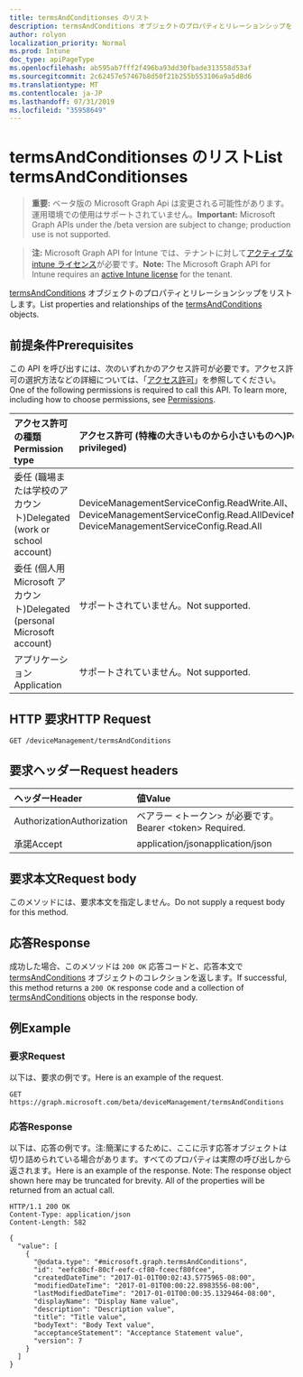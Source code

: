 ```yaml
---
title: termsAndConditionses のリスト
description: termsAndConditions オブジェクトのプロパティとリレーションシップをリストします。
author: rolyon
localization_priority: Normal
ms.prod: Intune
doc_type: apiPageType
ms.openlocfilehash: ab595ab7fff2f496ba93dd30fbade313558d53af
ms.sourcegitcommit: 2c62457e57467b8d50f21b255b553106a9a5d8d6
ms.translationtype: MT
ms.contentlocale: ja-JP
ms.lasthandoff: 07/31/2019
ms.locfileid: "35958649"
---
```

# <a name="list-termsandconditionses"></a><span data-ttu-id="4b7e8-103">termsAndConditionses のリスト</span><span class="sxs-lookup"><span data-stu-id="4b7e8-103">List termsAndConditionses</span></span>

> <span data-ttu-id="4b7e8-104">**重要:** ベータ版の Microsoft Graph Api は変更される可能性があります。運用環境での使用はサポートされていません。</span><span class="sxs-lookup"><span data-stu-id="4b7e8-104">**Important:** Microsoft Graph APIs under the /beta version are subject to change; production use is not supported.</span></span>

> <span data-ttu-id="4b7e8-105">**注:** Microsoft Graph API for Intune では、テナントに対して[アクティブな intune ライセンス](https://go.microsoft.com/fwlink/?linkid=839381)が必要です。</span><span class="sxs-lookup"><span data-stu-id="4b7e8-105">**Note:** The Microsoft Graph API for Intune requires an [active Intune license](https://go.microsoft.com/fwlink/?linkid=839381) for the tenant.</span></span>

<span data-ttu-id="4b7e8-106">[termsAndConditions](../resources/intune-companyterms-termsandconditions.md) オブジェクトのプロパティとリレーションシップをリストします。</span><span class="sxs-lookup"><span data-stu-id="4b7e8-106">List properties and relationships of the [termsAndConditions](../resources/intune-companyterms-termsandconditions.md) objects.</span></span>

## <a name="prerequisites"></a><span data-ttu-id="4b7e8-107">前提条件</span><span class="sxs-lookup"><span data-stu-id="4b7e8-107">Prerequisites</span></span>
<span data-ttu-id="4b7e8-p101">この API を呼び出すには、次のいずれかのアクセス許可が必要です。アクセス許可の選択方法などの詳細については、「[アクセス許可](/graph/permissions-reference)」を参照してください。</span><span class="sxs-lookup"><span data-stu-id="4b7e8-p101">One of the following permissions is required to call this API. To learn more, including how to choose permissions, see [Permissions](/graph/permissions-reference).</span></span>

|<span data-ttu-id="4b7e8-110">アクセス許可の種類</span><span class="sxs-lookup"><span data-stu-id="4b7e8-110">Permission type</span></span>|<span data-ttu-id="4b7e8-111">アクセス許可 (特権の大きいものから小さいものへ)</span><span class="sxs-lookup"><span data-stu-id="4b7e8-111">Permissions (from most to least privileged)</span></span>|
|:---|:---|
|<span data-ttu-id="4b7e8-112">委任 (職場または学校のアカウント)</span><span class="sxs-lookup"><span data-stu-id="4b7e8-112">Delegated (work or school account)</span></span>|<span data-ttu-id="4b7e8-113">DeviceManagementServiceConfig.ReadWrite.All、DeviceManagementServiceConfig.Read.All</span><span class="sxs-lookup"><span data-stu-id="4b7e8-113">DeviceManagementServiceConfig.ReadWrite.All, DeviceManagementServiceConfig.Read.All</span></span>|
|<span data-ttu-id="4b7e8-114">委任 (個人用 Microsoft アカウント)</span><span class="sxs-lookup"><span data-stu-id="4b7e8-114">Delegated (personal Microsoft account)</span></span>|<span data-ttu-id="4b7e8-115">サポートされていません。</span><span class="sxs-lookup"><span data-stu-id="4b7e8-115">Not supported.</span></span>|
|<span data-ttu-id="4b7e8-116">アプリケーション</span><span class="sxs-lookup"><span data-stu-id="4b7e8-116">Application</span></span>|<span data-ttu-id="4b7e8-117">サポートされていません。</span><span class="sxs-lookup"><span data-stu-id="4b7e8-117">Not supported.</span></span>|

## <a name="http-request"></a><span data-ttu-id="4b7e8-118">HTTP 要求</span><span class="sxs-lookup"><span data-stu-id="4b7e8-118">HTTP Request</span></span>
<!-- {
  "blockType": "ignored"
}
-->
``` http
GET /deviceManagement/termsAndConditions
```

## <a name="request-headers"></a><span data-ttu-id="4b7e8-119">要求ヘッダー</span><span class="sxs-lookup"><span data-stu-id="4b7e8-119">Request headers</span></span>
|<span data-ttu-id="4b7e8-120">ヘッダー</span><span class="sxs-lookup"><span data-stu-id="4b7e8-120">Header</span></span>|<span data-ttu-id="4b7e8-121">値</span><span class="sxs-lookup"><span data-stu-id="4b7e8-121">Value</span></span>|
|:---|:---|
|<span data-ttu-id="4b7e8-122">Authorization</span><span class="sxs-lookup"><span data-stu-id="4b7e8-122">Authorization</span></span>|<span data-ttu-id="4b7e8-123">ベアラー &lt;トークン&gt; が必要です。</span><span class="sxs-lookup"><span data-stu-id="4b7e8-123">Bearer &lt;token&gt; Required.</span></span>|
|<span data-ttu-id="4b7e8-124">承諾</span><span class="sxs-lookup"><span data-stu-id="4b7e8-124">Accept</span></span>|<span data-ttu-id="4b7e8-125">application/json</span><span class="sxs-lookup"><span data-stu-id="4b7e8-125">application/json</span></span>|

## <a name="request-body"></a><span data-ttu-id="4b7e8-126">要求本文</span><span class="sxs-lookup"><span data-stu-id="4b7e8-126">Request body</span></span>
<span data-ttu-id="4b7e8-127">このメソッドには、要求本文を指定しません。</span><span class="sxs-lookup"><span data-stu-id="4b7e8-127">Do not supply a request body for this method.</span></span>

## <a name="response"></a><span data-ttu-id="4b7e8-128">応答</span><span class="sxs-lookup"><span data-stu-id="4b7e8-128">Response</span></span>
<span data-ttu-id="4b7e8-129">成功した場合、このメソッドは `200 OK` 応答コードと、応答本文で [termsAndConditions](../resources/intune-companyterms-termsandconditions.md) オブジェクトのコレクションを返します。</span><span class="sxs-lookup"><span data-stu-id="4b7e8-129">If successful, this method returns a `200 OK` response code and a collection of [termsAndConditions](../resources/intune-companyterms-termsandconditions.md) objects in the response body.</span></span>

## <a name="example"></a><span data-ttu-id="4b7e8-130">例</span><span class="sxs-lookup"><span data-stu-id="4b7e8-130">Example</span></span>

### <a name="request"></a><span data-ttu-id="4b7e8-131">要求</span><span class="sxs-lookup"><span data-stu-id="4b7e8-131">Request</span></span>
<span data-ttu-id="4b7e8-132">以下は、要求の例です。</span><span class="sxs-lookup"><span data-stu-id="4b7e8-132">Here is an example of the request.</span></span>
``` http
GET https://graph.microsoft.com/beta/deviceManagement/termsAndConditions
```

### <a name="response"></a><span data-ttu-id="4b7e8-133">応答</span><span class="sxs-lookup"><span data-stu-id="4b7e8-133">Response</span></span>
<span data-ttu-id="4b7e8-p102">以下は、応答の例です。注:簡潔にするために、ここに示す応答オブジェクトは切り詰められている場合があります。すべてのプロパティは実際の呼び出しから返されます。</span><span class="sxs-lookup"><span data-stu-id="4b7e8-p102">Here is an example of the response. Note: The response object shown here may be truncated for brevity. All of the properties will be returned from an actual call.</span></span>
``` http
HTTP/1.1 200 OK
Content-Type: application/json
Content-Length: 582

{
  "value": [
    {
      "@odata.type": "#microsoft.graph.termsAndConditions",
      "id": "eefc80cf-80cf-eefc-cf80-fceecf80fcee",
      "createdDateTime": "2017-01-01T00:02:43.5775965-08:00",
      "modifiedDateTime": "2017-01-01T00:00:22.8983556-08:00",
      "lastModifiedDateTime": "2017-01-01T00:00:35.1329464-08:00",
      "displayName": "Display Name value",
      "description": "Description value",
      "title": "Title value",
      "bodyText": "Body Text value",
      "acceptanceStatement": "Acceptance Statement value",
      "version": 7
    }
  ]
}
```





